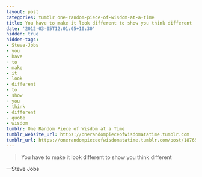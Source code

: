 ```yaml
---
layout: post
categories: tumblr one-random-piece-of-wisdom-at-a-time
title: You have to make it look different to show you think different
date: '2012-03-05T12:01:05+10:30'
hidden: true
hidden-tags:
- Steve-Jobs
- you
- have
- to
- make
- it
- look
- different
- to
- show
- you
- think
- different
- quote
- wisdom
tumblr: One Random Piece of Wisdom at a Time
tumblr_website_url: https://onerandompieceofwisdomatatime.tumblr.com
tumblr_url: https://onerandompieceofwisdomatatime.tumblr.com/post/18765010118/you-have-to-make-it-look-different-to-show-you
---
```

> You have to make it look different to show you think different

—Steve Jobs
